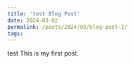 ```yaml
---
title: 'test Blog Post'
date: 2024-03-02
permalink: /posts/2024/03/blog-post-1/
tags:
---
```

test
This is my first post.
